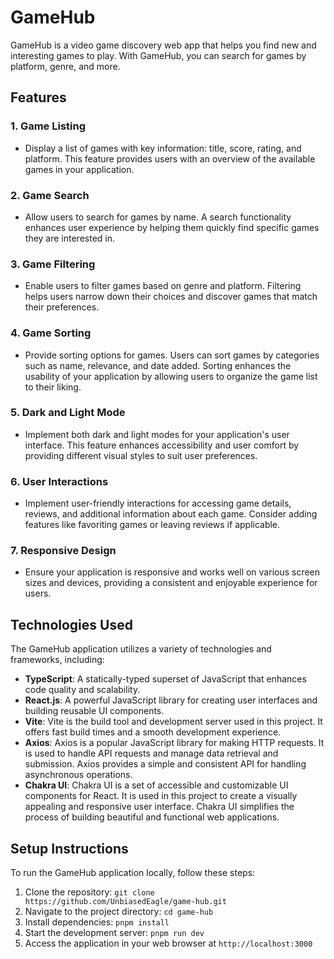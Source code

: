 # GameHub

GameHub is a video game discovery web app that helps you find new and interesting games to play. With GameHub, you can search for games by platform, genre, and more.

## Features

### 1. Game Listing

- Display a list of games with key information: title, score, rating, and platform. This feature provides users with an overview of the available games in your application.

### 2. Game Search

- Allow users to search for games by name. A search functionality enhances user experience by helping them quickly find specific games they are interested in.

### 3. Game Filtering

- Enable users to filter games based on genre and platform. Filtering helps users narrow down their choices and discover games that match their preferences.

### 4. Game Sorting

- Provide sorting options for games. Users can sort games by categories such as name, relevance, and date added. Sorting enhances the usability of your application by allowing users to organize the game list to their liking.

### 5. Dark and Light Mode

- Implement both dark and light modes for your application's user interface. This feature enhances accessibility and user comfort by providing different visual styles to suit user preferences.

### 6. User Interactions

- Implement user-friendly interactions for accessing game details, reviews, and additional information about each game. Consider adding features like favoriting games or leaving reviews if applicable.

### 7. Responsive Design

- Ensure your application is responsive and works well on various screen sizes and devices, providing a consistent and enjoyable experience for users.

## Technologies Used

The GameHub application utilizes a variety of technologies and frameworks, including:

- **TypeScript**: A statically-typed superset of JavaScript that enhances code quality and scalability.
- **React.js**: A powerful JavaScript library for creating user interfaces and building reusable UI components.
- **Vite**: Vite is the build tool and development server used in this project. It offers fast build times and a smooth development experience.
- **Axios**: Axios is a popular JavaScript library for making HTTP requests. It is used to handle API requests and manage data retrieval and submission. Axios provides a simple and consistent API for handling asynchronous operations.
- **Chakra UI**: Chakra UI is a set of accessible and customizable UI components for React. It is used in this project to create a visually appealing and responsive user interface. Chakra UI simplifies the process of building beautiful and functional web applications.

## Setup Instructions

To run the GameHub application locally, follow these steps:

1. Clone the repository: `git clone https://github.com/UnbiasedEagle/game-hub.git`
2. Navigate to the project directory: `cd game-hub`
3. Install dependencies: `pnpm install`
4. Start the development server: `pnpm run dev`
5. Access the application in your web browser at `http://localhost:3000`
